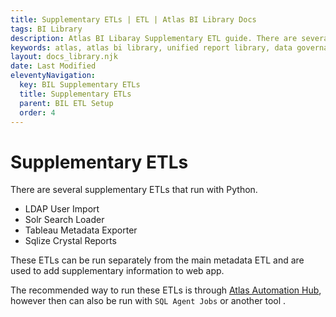 ```yaml
---
title: Supplementary ETLs | ETL | Atlas BI Library Docs
tags: BI Library
description: Atlas BI Libaray Supplementary ETL guide. There are several supplementary ETL's created to help gather extra data outside of the main SSIS packages.
keywords: atlas, atlas bi library, unified report library, data governance, database, etl, supplementary etl, ldap, solr, tableau, crystal, sap
layout: docs_library.njk
date: Last Modified
eleventyNavigation:
  key: BIL Supplementary ETLs
  title: Supplementary ETLs
  parent: BIL ETL Setup
  order: 4
---
```


# Supplementary ETLs

There are several supplementary ETLs that run with Python. 

- LDAP User Import
- Solr Search Loader
- Tableau Metadata Exporter
- Sqlize Crystal Reports

These ETLs can be run separately from the main metadata ETL and are used to add supplementary information to web app. 

The recommended way to run these ETLs is through [Atlas Automation Hub](/docs/automation-hub/), however then can also be run with `SQL Agent Jobs` or another tool .
